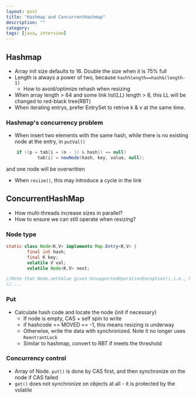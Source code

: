 ```yaml
---
layout: post
title: "Hashmap and ConcurrentHashmap"
description: ""
category: 
tags: [java, interview]
---
```


## Hashmap

* Array init size defaults to 16. Double the size when it is 75% full
* Length is always a power of two, because `hash%length==hash&(length-1)`
  * How to avoid/optimize rehash when resizing
* When array length > 64 and some link list(LL) length > 8, this LL will be changed to red-black tree(RBT)
* When iterating entrys, prefer EntrySet to retrive k & v at the same time.

### Hashmap's concurrency problem

* When insert two elements with the same hash, while there is no existing node at the entry, in `putVal()`
```java
    if ((p = tab[i = (n - 1) & hash]) == null) 
            tab[i] = newNode(hash, key, value, null);

```
and one node will be overwritten
* When `resize()`, this may introduce a cycle in the link

## ConcurrentHashMap

* How multi-threads increase sizes in parallel?
* How to ensure we can still operate when resizing?

### Node type

```java
static class Node<K,V> implements Map.Entry<K,V> {
        final int hash;
        final K key;
        volatile V val;
        volatile Node<K,V> next;

//Note that Node.setValue gives UnsupportedOperationException(),i.e., Node itself is immutable
//....
```

### Put

* Calculate hash code and locate the node (init if necessary)
  * If node is empty, CAS + self spin to write
  * if hashcode == MOVED == -1, this means resizing is underway
  * Otherwise, write the data with synchronized. Note it no longer uses `ReentrantLock`
  * Similar to hashmap, convert to RBT if meets the threshold 


### Concurrency control


* Array of Node. `put()` is done by CAS first, and then synchronize on the node if CAS failed
* `get()` does not synchronize on objects at all - it is protected by the volatile

